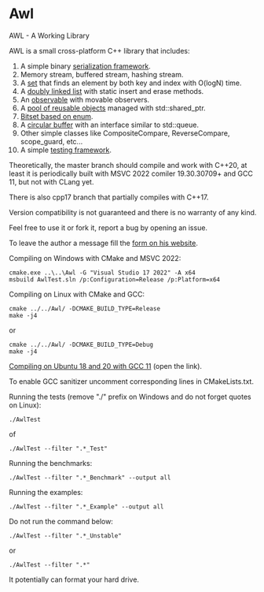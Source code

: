 # Awl
AWL - A Working Library

AWL is a small cross-platform C++ library that includes:

1. A simple binary [serialization framework](https://developernote.com/2020/02/a-simple-cpp-serialization-framework/).
2. Memory stream, buffered stream, hashing stream.
3. A [set](https://github.com/dmitriano/Awl/blob/master/Awl/VectorSet.h) that finds an element by both key and index with O(logN) time.
4. A [doubly linked list](https://github.com/dmitriano/Awl/blob/master/Awl/QuickList.h) with static insert and erase methods.
5. An [observable](https://github.com/dmitriano/Awl/blob/master/Awl/Observable.h) with movable observers.
6. A [pool of reusable objects](https://github.com/dmitriano/Awl/blob/master/Awl/ObjectPool.h) managed with std::shared_ptr.
7. [Bitset based on enum](https://github.com/dmitriano/Awl/blob/master/Awl/BitMap.h).
8. A [circular buffer](https://github.com/dmitriano/Awl/blob/master/Awl/Ring.h) with an interface similar to std::queue.
9. Other simple classes like CompositeCompare, ReverseCompare, scope_guard, etc...
10. A simple [testing framework](https://github.com/dmitriano/Awl/tree/master/Awl/Testing).

Theoretically, the master branch should compile and work with C++20, at least it is periodically built with MSVC 2022 comiler 19.30.30709+ and GCC 11, but not with CLang yet.

There is also cpp17 branch that partially compiles with C++17.

Version compatibility is not guaranteed and there is no warranty of any kind.

Feel free to use it or fork it, report a bug by opening an issue.

To leave the author a message fill the [form on his website](https://developernote.com/contact/).

Compiling on Windows with CMake and MSVC 2022:

    cmake.exe ..\..\Awl -G "Visual Studio 17 2022" -A x64
    msbuild AwlTest.sln /p:Configuration=Release /p:Platform=x64

Compiling on Linux with CMake and GCC:

    cmake ../../Awl/ -DCMAKE_BUILD_TYPE=Release
    make -j4

or

    cmake ../../Awl/ -DCMAKE_BUILD_TYPE=Debug
    make -j4

[Compiling on Ubuntu 18 and 20 with GCC 11](https://developernote.com/2021/08/compiling-awl-on-ubuntu-18-with-gcc-11/) (open the link).

To enable GCC sanitizer uncomment corresponding lines in CMakeLists.txt.

Running the tests (remove "./" prefix on Windows and do not forget quotes on Linux):

    ./AwlTest

of

    ./AwlTest --filter ".*_Test"

Running the benchmarks:

    ./AwlTest --filter ".*_Benchmark" --output all

Running the examples:

    ./AwlTest --filter ".*_Example" --output all

Do not run the command below:

    ./AwlTest --filter ".*_Unstable"

or

    ./AwlTest --filter ".*"

It potentially can format your hard drive.
